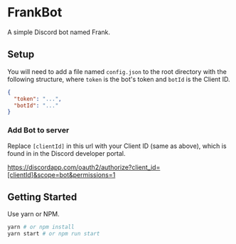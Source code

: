 # FrankBot

A simple Discord bot named Frank.

## Setup

You will need to add a file named `config.json` to the root directory with the following structure, where `token` is the bot's token and `botId` is the Client ID.

```json
{
  "token": "...",
  "botId": "..."
}
```

### Add Bot to server


Replace `[clientId]` in this url with your Client ID (same as above), which is found in in the Discord developer portal.

https://discordapp.com/oauth2/authorize?client_id=[clientId]&scope=bot&permissions=1

## Getting Started

Use yarn or NPM.

```bash
yarn # or npm install
yarn start # or npm run start
```